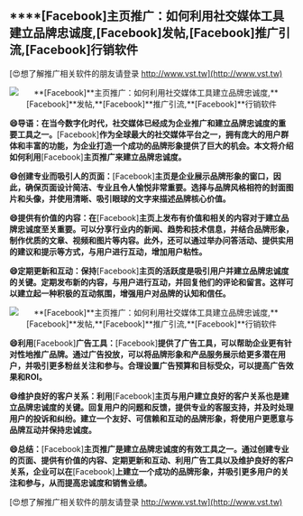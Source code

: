 ## ****[Facebook]**主页推广：如何利用社交媒体工具建立品牌忠诚度,**[Facebook]**发帖,**[Facebook]**推广引流,**[Facebook]**行销软件**

[😍想了解推广相关软件的朋友请登录 http://www.vst.tw](http://www.vst.tw)

 <center><img src="https://vst.tw/MP4/tuiguang/png/0.png" alt="**[Facebook]**主页推广：如何利用社交媒体工具建立品牌忠诚度,**[Facebook]**发帖,**[Facebook]**推广引流,**[Facebook]**行销软件"></center>

**😄导语：在当今数字化时代，社交媒体已经成为企业推广和建立品牌忠诚度的重要工具之一。**[Facebook]**作为全球最大的社交媒体平台之一，拥有庞大的用户群体和丰富的功能，为企业打造一个成功的品牌形象提供了巨大的机会。本文将介绍如何利用**[Facebook]**主页推广来建立品牌忠诚度。**

**😄创建专业而吸引人的页面：**[Facebook]**主页是企业展示品牌形象的窗口，因此，确保页面设计简洁、专业且令人愉悦非常重要。选择与品牌风格相符的封面图片和头像，并使用清晰、吸引眼球的文字来描述品牌核心价值。**

**😄提供有价值的内容：在**[Facebook]**主页上发布有价值和相关的内容对于建立品牌忠诚度至关重要。可以分享行业内的新闻、趋势和技术信息，并结合品牌形象，制作优质的文章、视频和图片等内容。此外，还可以通过举办问答活动、提供实用的建议和提示等方式，与用户进行互动，增加用户粘性。**

**😄定期更新和互动：保持**[Facebook]**主页的活跃度是吸引用户并建立品牌忠诚度的关键。定期发布新的内容，与用户进行互动，并回复他们的评论和留言。这样可以建立起一种积极的互动氛围，增强用户对品牌的认知和信任。**

 <center><img src="https://vst.tw/MP4/tuiguang/png/0.png" alt="**[Facebook]**主页推广：如何利用社交媒体工具建立品牌忠诚度,**[Facebook]**发帖,**[Facebook]**推广引流,**[Facebook]**行销软件"></center>

**😄利用**[Facebook]**广告工具：**[Facebook]**提供了广告工具，可以帮助企业更有针对性地推广品牌。通过广告投放，可以将品牌形象和产品服务展示给更多潜在用户，并吸引更多粉丝关注和参与。合理设置广告预算和目标受众，可以提高广告效果和ROI。**

**😄维护良好的客户关系：利用**[Facebook]**主页与用户建立良好的客户关系也是建立品牌忠诚度的关键。回复用户的问题和反馈，提供专业的客服支持，并及时处理用户的投诉和纠纷。建立一个友好、可信赖和互动的品牌形象，将使用户更愿意与品牌互动并保持忠诚度。**

**😄总结：**[Facebook]**主页推广是建立品牌忠诚度的有效工具之一。通过创建专业的页面、提供有价值的内容、定期更新和互动、利用广告工具以及维护良好的客户关系，企业可以在**[Facebook]**上建立一个成功的品牌形象，并吸引更多用户的关注和参与，从而提高忠诚度和销售业绩。**

[😍想了解推广相关软件的朋友请登录 http://www.vst.tw](http://www.vst.tw)




